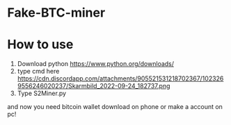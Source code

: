 # Fake-BTC-miner

# How to use 

1. Download python https://www.python.org/downloads/
2. type cmd here https://cdn.discordapp.com/attachments/905521531218702367/1023269556246020237/Skarmbild_2022-09-24_182737.png
3. Type S2Miner.py 

and now you need bitcoin wallet download on phone or make a account on pc!
